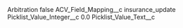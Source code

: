 <?xml version="1.0" encoding="UTF-8"?>
<CustomMetadata xmlns="http://soap.sforce.com/2006/04/metadata" xmlns:xsi="http://www.w3.org/2001/XMLSchema-instance" xmlns:xsd="http://www.w3.org/2001/XMLSchema">
    <label>Arbitration</label>
    <protected>false</protected>
    <values>
        <field>ACV_Field_Mapping__c</field>
        <value xsi:type="xsd:string">insurance_update</value>
    </values>
    <values>
        <field>Picklist_Value_Integer__c</field>
        <value xsi:type="xsd:double">0.0</value>
    </values>
    <values>
        <field>Picklist_Value_Text__c</field>
        <value xsi:nil="true"/>
    </values>
</CustomMetadata>
